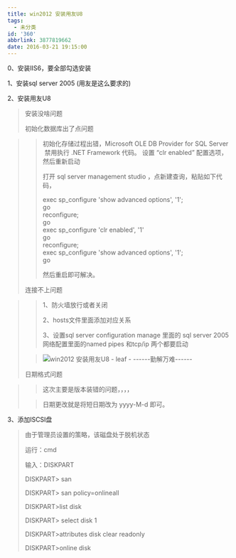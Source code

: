 ```yaml
---
title: win2012 安装用友U8
tags:
  - 未分类
id: '360'
abbrlink: 3877819662
date: 2016-03-21 19:15:00
---
```


0、安装IIS6，要全部勾选安装

1、安装sql server 2005 (用友是这么要求的)

2、安装用友U8

> 安装没啥问题
> 
> 初始化数据库出了点问题

> > 初始化存储过程出错，Microsoft OLE DB Provider for SQL Server  禁用执行 .NET Framework 代码。 设置 “clr enabled” 配置选项，然后重新启动
> > 
> > 打开 sql server management studio ，点新建查询，粘贴如下代码，
> > 
> > exec sp\_configure 'show advanced options', '1';  
> > go  
> > reconfigure;  
> > go  
> > exec sp\_configure 'clr enabled', '1'  
> > go  
> > reconfigure;  
> > exec sp\_configure 'show advanced options', '1';  
> > go
> > 
> > 然后重启即可解决。
> 
> 连接不上问题

> > 1、防火墙放行或者关闭
> > 
> > 2、hosts文件里面添加对应关系
> > 
> > 3、设置sql server configuration manage 里面的 sql server 2005 网络配置里面的named pipes 和tcp/ip 两个都要启动
> 
>    
> 
> > ![win2012 安装用友U8 - leaf - ------勤解万难------](http://img1.ph.126.net/boOR48pV5iJGt15v2FBsbw==/6598159382740314310.png "win2012 安装用友U8 - leaf - ------勤解万难------")
> > 
> >   
> 
> 日期格式问题

> > 这次主要是版本装错的问题，，，，
> 
> > 日期更改就是将短日期改为 yyyy-M-d 即可。

  

3、添加ISCSI盘

> 由于管理员设置的策略，该磁盘处于脱机状态
> 
> 运行：cmd  
>   
> 输入：DISKPART  
>   
> DISKPART> san  
>   
> DISKPART> san policy=onlineall  
>   
> DISKPART>list disk  
>   
> DISKPART> select disk 1  
>   
> DISKPART>attributes disk clear readonly  
>   
> DISKPART>online disk
> 
>